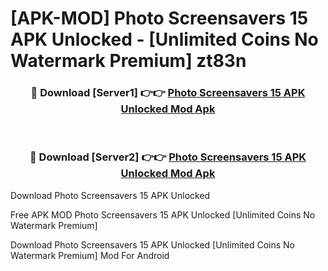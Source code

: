 # [APK-MOD] Photo Screensavers 15 APK Unlocked - [Unlimited Coins No Watermark Premium] zt83n



<div align="center">
<h3>🔴 Download [Server1] 👉👉 <a href="https://momento.my/?title=Photo_Screensavers_15_APK_Unlocked">Photo Screensavers 15 APK Unlocked Mod Apk</a></h3><br>

<h3>🔴 Download [Server2] 👉👉 <a href="https://momento.my/?title=Photo_Screensavers_15_APK_Unlocked">Photo Screensavers 15 APK Unlocked Mod Apk</a></h3>
</div>



Download Photo Screensavers 15 APK Unlocked 

Free APK MOD Photo Screensavers 15 APK Unlocked [Unlimited Coins No Watermark Premium]

Download Photo Screensavers 15 APK Unlocked [Unlimited Coins No Watermark Premium] Mod For Android
